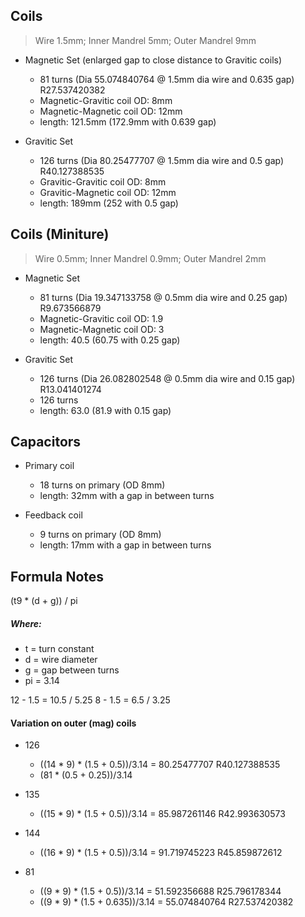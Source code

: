 ## Coils
> Wire 1.5mm; Inner Mandrel 5mm; Outer Mandrel 9mm

* Magnetic Set (enlarged gap to close distance to Gravitic coils)
  - 81 turns (Dia 55.074840764 @ 1.5mm dia wire and 0.635 gap) R27.537420382 
  - Magnetic-Gravitic coil OD: 8mm
  - Magnetic-Magnetic coil OD: 12mm
  - length: 121.5mm (172.9mm with 0.639 gap)

* Gravitic Set
  - 126 turns (Dia 80.25477707 @ 1.5mm dia wire and 0.5 gap) R40.127388535
  - Gravitic-Gravitic coil OD: 8mm
  - Gravitic-Magnetic coil OD: 12mm
  - length: 189mm (252 with 0.5 gap)

## Coils (Miniture)
> Wire 0.5mm; Inner Mandrel 0.9mm; Outer Mandrel 2mm

* Magnetic Set 
  - 81 turns (Dia 19.347133758 @ 0.5mm dia wire and 0.25 gap) R9.673566879 
  - Magnetic-Gravitic coil OD: 1.9
  - Magnetic-Magnetic coil OD: 3
  - length: 40.5 (60.75 with 0.25 gap)

* Gravitic Set
  - 126 turns (Dia 26.082802548 @ 0.5mm dia wire and 0.15 gap) R13.041401274
  - 126 turns 
  - length: 63.0 (81.9 with 0.15 gap)

## Capacitors

* Primary coil
  - 18 turns on primary (OD 8mm)
  - length: 32mm with a gap in between turns

* Feedback coil
  - 9 turns on primary (OD 8mm)
  - length: 17mm with a gap in between turns


## Formula Notes

(t9 * (d + g)) / pi

##### Where:
* t = turn constant
* d = wire diameter
* g = gap between turns
* pi = 3.14

12 - 1.5 = 10.5 / 5.25
8 - 1.5 = 6.5 / 3.25

#### Variation on outer (mag) coils 

* 126
  - ((14 * 9) * (1.5 + 0.5))/3.14 = 80.25477707 R40.127388535 
  - (81 * (0.5 + 0.25))/3.14

* 135
  - ((15 * 9) * (1.5 + 0.5))/3.14 = 85.987261146 R42.993630573 

* 144
  - ((16 * 9) * (1.5 + 0.5))/3.14 = 91.719745223 R45.859872612

* 81
  - ((9 * 9) * (1.5 + 0.5))/3.14 = 51.592356688 R25.796178344
  - ((9 * 9) * (1.5 + 0.635))/3.14 = 55.074840764 R27.537420382

